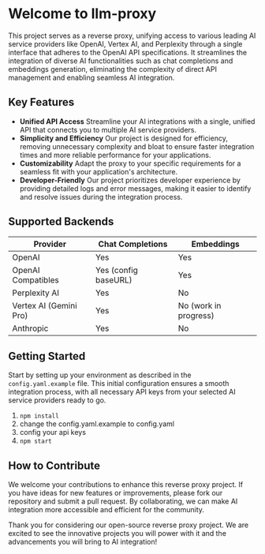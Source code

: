 # Welcome to llm-proxy

This project serves as a reverse proxy, unifying access to various leading AI service providers like OpenAI, Vertex AI, and Perplexity through a single interface that adheres to the OpenAI API specifications. It streamlines the integration of diverse AI functionalities such as chat completions and embeddings generation, eliminating the complexity of direct API management and enabling seamless AI integration.

## Key Features

- **Unified API Access** Streamline your AI integrations with a single, unified API that connects you to multiple AI service providers.
- **Simplicity and Efficiency** Our project is designed for efficiency, removing unnecessary complexity and bloat to ensure faster integration times and more reliable performance for your applications.
- **Customizability** Adapt the proxy to your specific requirements for a seamless fit with your application's architecture.
- **Developer-Friendly** Our project prioritizes developer experience by providing detailed logs and error messages, making it easier to identify and resolve issues during the integration process.

## Supported Backends

| Provider               | Chat Completions     | Embeddings            |
|------------------------|----------------------|-----------------------|
| OpenAI                 | Yes                  | Yes                   |
| OpenAI Compatibles     | Yes (config baseURL) | Yes                   |
| Perplexity AI          | Yes                  | No                    |
| Vertex AI (Gemini Pro) | Yes                  | No (work in progress) |
| Anthropic              | Yes                  | No                    |

## Getting Started

Start by setting up your environment as described in the `config.yaml.example` file. This initial configuration ensures a smooth integration process, with all necessary API keys from your selected AI service providers ready to go.

1. `npm install`
2. change the config.yaml.example to config.yaml
3. config your api keys
4. `npm start`

## How to Contribute

We welcome your contributions to enhance this reverse proxy project. If you have ideas for new features or improvements, please fork our repository and submit a pull request. By collaborating, we can make AI integration more accessible and efficient for the community.

Thank you for considering our open-source reverse proxy project. We are excited to see the innovative projects you will power with it and the advancements you will bring to AI integration!
